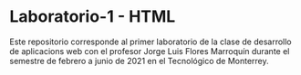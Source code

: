 # Laboratorio-1 - HTML
Este repositorio corresponde al primer laboratorio de la clase de desarrollo de aplicacions web con el profesor Jorge Luis Flores Marroquín durante el semestre de febrero a junio de 2021 en el Tecnológico de Monterrey.
